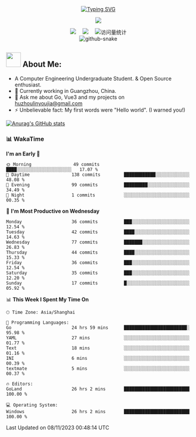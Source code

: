 <div align="center">
  
  <!-- dynamic typing effect 动态打字效果 -->
  <div align="center">
    <a href="https://linzyblog.netlify.app/">
      <img src="https://readme-typing-svg.demolab.com?font=Fira+Code&pause=1000&width=435&lines=Have a nice day&center=true&size=27" alt="Typing SVG"/>
    </a>
  </div>

  <!-- knock code pictures 敲代码的图片 -->
  <img src="https://cdn.jsdelivr.net/gh/sun0225SUN/sun0225SUN/assets/images/coding.gif" /><br>

  <!-- profile logo 个人资料徽标 -->
  <div align="center">
    <a href="https://linzyblog.netlify.app/"><img src="https://img.shields.io/badge/Website-博客-blue" /></a>&emsp;
    <a href="https://blog.csdn.net/weixin_46618592"><img src="https://img.shields.io/badge/CSDN-论坛-c32136" /></a>&emsp;
    <!-- visitor statistics logo 访问量统计徽标 -->
    <img src="https://komarev.com/ghpvc/?username=Gopherlinzy&label=Views&color=0e75b6&style=flat" alt="访问量统计" />
  </div>

<!-- Snake Code Contribution Map 贪吃蛇代码贡献图 -->
<picture>
  <source media="(prefers-color-scheme: dark)" srcset="https://cdn.jsdelivr.net/gh/sun0225SUN/sun0225SUN/profile-snake-contrib/github-contribution-grid-snake-dark.svg" />
  <source media="(prefers-color-scheme: light)" srcset="https://cdn.jsdelivr.net/gh/sun0225SUN/sun0225SUN/profile-snake-contrib/github-contribution-grid-snake.svg" />
  <img alt="github-snake" src="https://cdn.jsdelivr.net/gh/sun0225SUN/sun0225SUN/profile-snake-contrib/github-contribution-grid-snake-dark.svg" />
</picture>

</div>


## <img src="https://media.giphy.com/media/WUlplcMpOCEmTGBtBW/giphy.gif" width="40"> **About Me:**

- A Computer Engineering Undergraduate Student. & Open Source enthusiast.
- 🌱 Currently working in Guangzhou, China.
- 💬 Ask me about Go, Vue3 and my projects on [huzhoulinyoujia@gmail.com](mailto:huzhoulinyoujia@gmail.com)
- ⚡ Unbelievable fact: My first words were "Hello world". (I warned you!)

[![Anurag's GitHub stats](https://github-readme-stats.vercel.app/api?username=Gopherlinzy)](https://github.com/anuraghazra/github-readme-stats)

</td></tr>

<tr><td>


<!-- wakatime 统计 -->
### 📊 WakaTime
<!--START_SECTION:waka-->
**I'm an Early 🐤** 

```text
🌞 Morning                49 commits          ████░░░░░░░░░░░░░░░░░░░░░   17.07 % 
🌆 Daytime                138 commits         ████████████░░░░░░░░░░░░░   48.08 % 
🌃 Evening                99 commits          █████████░░░░░░░░░░░░░░░░   34.49 % 
🌙 Night                  1 commits           ░░░░░░░░░░░░░░░░░░░░░░░░░   00.35 % 
```
📅 **I'm Most Productive on Wednesday** 

```text
Monday                   36 commits          ███░░░░░░░░░░░░░░░░░░░░░░   12.54 % 
Tuesday                  42 commits          ████░░░░░░░░░░░░░░░░░░░░░   14.63 % 
Wednesday                77 commits          ███████░░░░░░░░░░░░░░░░░░   26.83 % 
Thursday                 44 commits          ████░░░░░░░░░░░░░░░░░░░░░   15.33 % 
Friday                   36 commits          ███░░░░░░░░░░░░░░░░░░░░░░   12.54 % 
Saturday                 35 commits          ███░░░░░░░░░░░░░░░░░░░░░░   12.20 % 
Sunday                   17 commits          █░░░░░░░░░░░░░░░░░░░░░░░░   05.92 % 
```


📊 **This Week I Spent My Time On** 

```text
🕑︎ Time Zone: Asia/Shanghai

💬 Programming Languages: 
Go                       24 hrs 59 mins      ████████████████████████░   95.98 % 
YAML                     27 mins             ░░░░░░░░░░░░░░░░░░░░░░░░░   01.77 % 
Text                     18 mins             ░░░░░░░░░░░░░░░░░░░░░░░░░   01.16 % 
INI                      6 mins              ░░░░░░░░░░░░░░░░░░░░░░░░░   00.39 % 
textmate                 5 mins              ░░░░░░░░░░░░░░░░░░░░░░░░░   00.37 % 

🔥 Editors: 
GoLand                   26 hrs 2 mins       █████████████████████████   100.00 % 

💻 Operating System: 
Windows                  26 hrs 2 mins       █████████████████████████   100.00 % 
```


 Last Updated on 08/11/2023 00:48:14 UTC
<!--END_SECTION:waka-->


<!--
**Gopherlinzy/Gopherlinzy** is a ✨ _special_ ✨ repository because its `README.md` (this file) appears on your GitHub profile.

Here are some ideas to get you started:

- 🔭 I’m currently working on ...
- 🌱 I’m currently learning ...
- 👯 I’m looking to collaborate on ...
- 🤔 I’m looking for help with ...
- 💬 Ask me about ...
- 📫 How to reach me: ...
- 😄 Pronouns: ...
- ⚡ Fun fact: ...
-->
